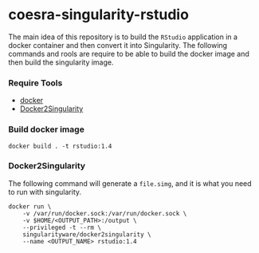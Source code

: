 # coesra-singularity-rstudio

The main idea of this repository is to build the `RStudio` application in a docker container and then convert it into Singularity. The following commands and rools are require to be able to build the docker image and then build the singularity image.

### Require Tools
- [docker](https://docs.docker.com/get-docker/)
- [Docker2Singularity](https://github.com/singularityhub/docker2singularity)

### Build docker image
```
docker build . -t rstudio:1.4
```

### Docker2Singularity
The following command will generate a `file.simg`, and it is what you need to run with singularity.

```
docker run \
    -v /var/run/docker.sock:/var/run/docker.sock \
    -v $HOME/<OUTPUT_PATH>:/output \
    --privileged -t --rm \
    singularityware/docker2singularity \
    --name <OUTPUT_NAME> rstudio:1.4
```

